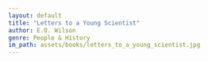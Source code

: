```yaml
---
layout: default
title: "Letters to a Young Scientist"
author: E.O. Wilson
genre: People & History
im_path: assets/books/letters_to_a_young_scientist.jpg
---
```

